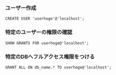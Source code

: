 ### ユーザー作成

```
CREATE USER 'userhoge'@'localhost';
```


### 特定のユーザーの権限の確認

```
SHOW GRANTS FOR userhoge@'localhost';
```

### 特定のDBへフルアクセス権限をつける

```
GRANT ALL ON db_name.* TO userhoge@'localhost';
```

